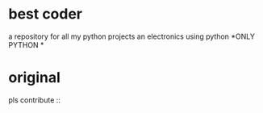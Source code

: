 # best coder #
a repository for all my python projects an electronics using python 
*ONLY PYTHON *
# original #
pls contribute
::
